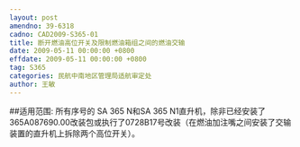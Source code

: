 ```yaml
---
layout: post
amendno: 39-6318
cadno: CAD2009-S365-01
title: 断开燃油高位开关及限制燃油箱组之间的燃油交输
date: 2009-05-11 00:00:00 +0800
effdate: 2009-05-11 00:00:00 +0800
tag: S365
categories: 民航中南地区管理局适航审定处
author: 王敏
---
```


##适用范围:
所有序号的 SA 365 N和SA 365 N1直升机，除非已经安装了 365A087690.00改装包或执行了0728B17号改装（在燃油加注嘴之间安装了交输装置的直升机上拆除两个高位开关）。

